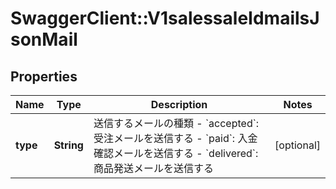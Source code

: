 # SwaggerClient::V1salessaleIdmailsJsonMail

## Properties
Name | Type | Description | Notes
------------ | ------------- | ------------- | -------------
**type** | **String** | 送信するメールの種類  - &#x60;accepted&#x60;: 受注メールを送信する - &#x60;paid&#x60;: 入金確認メールを送信する - &#x60;delivered&#x60;: 商品発送メールを送信する  | [optional] 


